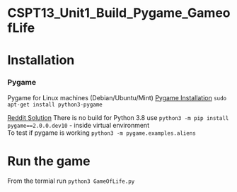 # CSPT13_Unit1_Build_Pygame_GameofLife
# Installation

### Pygame
Pygame for Linux machines (Debian/Ubuntu/Mint)
[Pygame Installation](https://www.pygame.org/wiki/GettingStarted#Pygame%20Installation)
`sudo apt-get install python3-pygame`

[Reddit Solution](https://www.reddit.com/r/pygame/comments/dwrxhf/error_command_errored_out_with_exit_status_1/)
There is no build for Python 3.8 use `python3 -m pip install pygame==2.0.0.dev10` - inside virtual environment  <br>
To test if pygame is working `python3 -m pygame.examples.aliens`

# Run the game
From the termial run  `python3 GameOfLife.py` 



